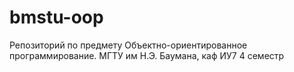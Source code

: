 # bmstu-oop
Репозиторий по предмету Объектно-ориентированное программирование. МГТУ им Н.Э. Баумана, каф ИУ7 4 семестр
